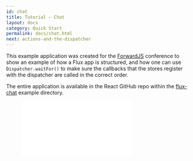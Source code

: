 ```yaml
---
id: chat
title: Tutorial – Chat
layout: docs
category: Quick Start
permalink: docs/chat.html
next: actions-and-the-dispatcher
---
```


This example application was created for the [ForwardJS](http://forwardjs.com/) conference to show an
example of how a Flux app is structured, and how one can use
`Dispatcher.waitFor()` to make sure the callbacks that the stores register with
the dispatcher are called in the correct order.

The entire application is available in the React GitHub repo within the [flux-chat](https://github.com/facebook/flux/tree/master/examples/flux-chat/) example directory.

<figure class='video-container'>
  <iframe src="//www.youtube.com/embed/i__969noyAM" frameborder="0" allowfullscreen></iframe>
</figure>

<script async class="speakerdeck-embed" data-id="39a8d3f0f6670131729a0a98c369402e" data-ratio="1.33333333333333" src="//speakerdeck.com/assets/embed.js"></script>
